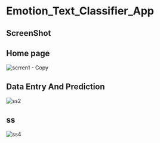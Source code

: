 # Emotion_Text_Classifier_App

## ScreenShot

## Home page

![scrren1 - Copy](https://user-images.githubusercontent.com/103262742/222877260-ab7189e6-0387-4cd1-b1e3-31bc9681ec50.jpeg)

## Data Entry And Prediction

![ss2](https://user-images.githubusercontent.com/103262742/222877556-361094b6-a61e-4f5c-83aa-8e567dcf13cc.jpeg)


## ss

![ss4](https://user-images.githubusercontent.com/103262742/222877706-cb4482a9-9ef2-4f56-9195-8ed49a044a34.jpeg)





